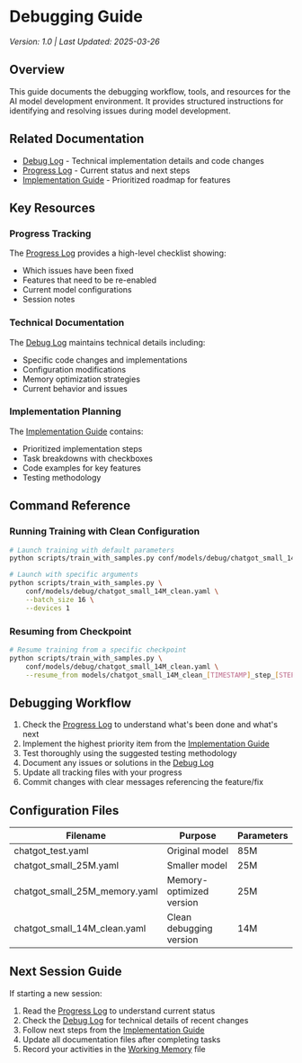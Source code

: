 # Debugging Guide

_Version: 1.0 | Last Updated: 2025-03-26_

## Overview

This guide documents the debugging workflow, tools, and resources for the AI model development environment. It provides structured instructions for identifying and resolving issues during model development.

## Related Documentation

- [Debug Log](../logs/debug_log.md) - Technical implementation details and code changes
- [Progress Log](../logs/progress_log.md) - Current status and next steps
- [Implementation Guide](implementation_guide.md) - Prioritized roadmap for features

## Key Resources

### Progress Tracking
The [Progress Log](../logs/progress_log.md) provides a high-level checklist showing:
- Which issues have been fixed
- Features that need to be re-enabled
- Current model configurations
- Session notes

### Technical Documentation
The [Debug Log](../logs/debug_log.md) maintains technical details including:
- Specific code changes and implementations
- Configuration modifications
- Memory optimization strategies
- Current behavior and issues

### Implementation Planning
The [Implementation Guide](implementation_guide.md) contains:
- Prioritized implementation steps
- Task breakdowns with checkboxes
- Code examples for key features
- Testing methodology

## Command Reference

### Running Training with Clean Configuration
```bash
# Launch training with default parameters
python scripts/train_with_samples.py conf/models/debug/chatgot_small_14M_clean.yaml

# Launch with specific arguments
python scripts/train_with_samples.py \
    conf/models/debug/chatgot_small_14M_clean.yaml \
    --batch_size 16 \
    --devices 1
```

### Resuming from Checkpoint
```bash
# Resume training from a specific checkpoint
python scripts/train_with_samples.py \
    conf/models/debug/chatgot_small_14M_clean.yaml \
    --resume_from models/chatgot_small_14M_clean_[TIMESTAMP]_step_[STEP].pt
```

## Debugging Workflow

1. Check the [Progress Log](../logs/progress_log.md) to understand what's been done and what's next
2. Implement the highest priority item from the [Implementation Guide](implementation_guide.md)
3. Test thoroughly using the suggested testing methodology
4. Document any issues or solutions in the [Debug Log](../logs/debug_log.md)
5. Update all tracking files with your progress
6. Commit changes with clear messages referencing the feature/fix

## Configuration Files

| Filename | Purpose | Parameters |
|----------|---------|------------|
| chatgot_test.yaml | Original model | 85M |
| chatgot_small_25M.yaml | Smaller model | 25M |
| chatgot_small_25M_memory.yaml | Memory-optimized version | 25M |
| chatgot_small_14M_clean.yaml | Clean debugging version | 14M |

## Next Session Guide

If starting a new session:

1. Read the [Progress Log](../logs/progress_log.md) to understand current status
2. Check the [Debug Log](../logs/debug_log.md) for technical details of recent changes
3. Follow next steps from the [Implementation Guide](implementation_guide.md)
4. Update all documentation files after completing tasks
5. Record your activities in the [Working Memory](../../working_memory.md) file 